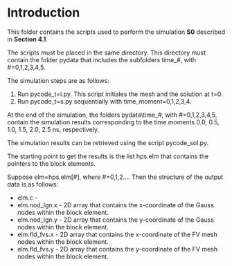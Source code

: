 # Introduction
This folder contains the scripts used to perform the simulation **S0** described in **Section 4.1**. 

The scripts must be placed in the same directory. This directory must contain the folder pydata that includes the subfolders time_#, with #=0,1,2,3,4,5.

The simulation steps are as follows:

1. Run pycode_t=i.py. This script initiales the mesh and the solution at t=0.
2. Run pycode_t=s.py sequentially with time_moment=0,1,2,3,4.

At the end of the simulation, the folders pydata\time_#, with #=0,1,2,3,4,5, contain the simulation results corresponding to the time moments 0.0, 0.5, 1.0, 1.5, 2.0, 2.5 ns, respectively.

The simulation results can be retrieved using the script pycode_sol.py.

The starting point to get the results is the list hps.elm that contains the pointers to the block elements.

Suppose elm=hps.elm[#], where #=0,1,2.... Then the structure of the output data is as follows:

 - elm.c - 
 - elm.nod_lgn.x - 2D array that contains the x-coordinate of the Gauss nodes within the block element.
 - elm.nod_lgn.y - 2D array that contains the y-coordinate of the Gauss nodes within the block element.
 - elm.fld_fvs.x - 2D array that contains the x-coordinate of the FV mesh nodes within the block element.
 - elm.fld_fvs.y - 2D array that contains the y-coordinate of the FV mesh nodes within the block element.
